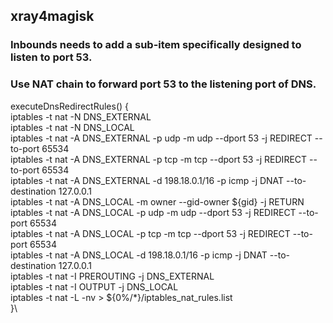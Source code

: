 ## xray4magisk
### Inbounds needs to add a sub-item specifically designed to listen to port 53.
### Use NAT chain to forward port 53 to the listening port of DNS.
executeDnsRedirectRules() {\
  iptables -t nat -N DNS_EXTERNAL\
  iptables -t nat -N DNS_LOCAL\
  iptables -t nat -A DNS_EXTERNAL -p udp -m udp --dport 53 -j REDIRECT --to-port 65534\
  iptables -t nat -A DNS_EXTERNAL -p tcp -m tcp --dport 53 -j REDIRECT --to-port 65534\
  iptables -t nat -A DNS_EXTERNAL -d 198.18.0.1/16 -p icmp -j DNAT --to-destination 127.0.0.1\
  iptables -t nat -A DNS_LOCAL -m owner --gid-owner ${gid} -j RETURN\
  iptables -t nat -A DNS_LOCAL -p udp -m udp --dport 53 -j REDIRECT --to-port 65534\
  iptables -t nat -A DNS_LOCAL -p tcp -m tcp --dport 53 -j REDIRECT --to-port 65534\
  iptables -t nat -A DNS_LOCAL -d 198.18.0.1/16 -p icmp -j DNAT --to-destination 127.0.0.1\
  iptables -t nat -I PREROUTING -j DNS_EXTERNAL\
  iptables -t nat -I OUTPUT -j DNS_LOCAL\
  iptables -t nat -L -nv > ${0%/*}/iptables_nat_rules.list\
}\


